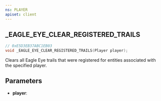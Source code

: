 ```yaml
---
ns: PLAYER
apiset: client
---
```

## _EAGLE_EYE_CLEAR_REGISTERED_TRAILS

```c
// 0xE5D3EB37ABC1EB03
void _EAGLE_EYE_CLEAR_REGISTERED_TRAILS(Player player);
```

Clears all Eagle Eye trails that were registered for entities associated with the specified player.

## Parameters
* **player**: